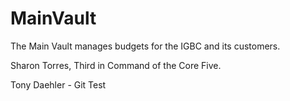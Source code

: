 # MainVault
The Main Vault manages budgets for the IGBC and its customers.


Sharon Torres, Third in Command of the Core Five.

Tony Daehler - Git Test

